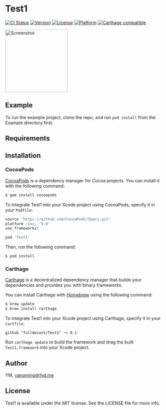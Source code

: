 # Test1

[![CI Status](http://img.shields.io/travis/fulldecent/Test1.svg?style=flat)](https://travis-ci.org/fulldecent/Test1)
[![Version](https://img.shields.io/cocoapods/v/Test1.svg?style=flat)](http://cocoadocs.org/docsets/Test1)
[![License](https://img.shields.io/cocoapods/l/Test1.svg?style=flat)](http://cocoadocs.org/docsets/Test1)
[![Platform](https://img.shields.io/cocoapods/p/Test1.svg?style=flat)](http://cocoadocs.org/docsets/Test1)
[![Carthage compatible](https://img.shields.io/badge/Carthage-compatible-4BC51D.svg?style=flat)](https://github.com/Carthage/Carthage)

<a href="placehold.it/400?text=Screen+shot"><img width=200 height=200 src="placehold.it/400?text=Screen+shot" alt="Screenshot" /></a>


## Example

To run the example project, clone the repo, and run `pod install` from the Example directory first.


## Requirements


## Installation

### CocoaPods

[CocoaPods](http://cocoapods.org) is a dependency manager for Cocoa projects. You can install it with the following command:

```bash
$ gem install cocoapods
```

To integrate Test1 into your Xcode project using CocoaPods, specify it in your `Podfile`:

```ruby
source 'https://github.com/CocoaPods/Specs.git'
platform :ios, '9.0'
use_frameworks!

pod 'Test1'
```

Then, run the following command:

```bash
$ pod install
```


### Carthage

[Carthage](https://github.com/Carthage/Carthage) is a decentralized dependency manager that builds your dependencies and provides you with binary frameworks.

You can install Carthage with [Homebrew](http://brew.sh/) using the following command:

```bash
$ brew update
$ brew install carthage
```

To integrate Test1 into your Xcode project using Carthage, specify it in your `Cartfile`:

```ogdl
github "fulldecent/Test1" ~> 0.1
```

Run `carthage update` to build the framework and drag the built `Test1.framework` into your Xcode project.


## Author

YM, yangming@1yd.me


## License

Test1 is available under the MIT license. See the LICENSE file for more info.
